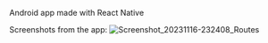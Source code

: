 Android app made with React Native

Screenshots from the app:
![Screenshot_20231116-232408_Routes](https://github.com/elip3/route-heatmap/assets/80272833/93c7f6a4-b2ac-4b32-b050-b92bd4bb6380)
